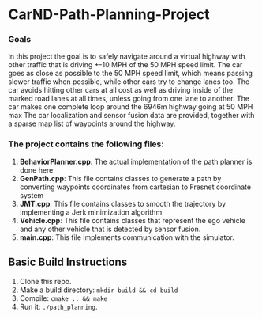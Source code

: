# CarND-Path-Planning-Project

### Goals
In this project the goal is to safely navigate around a virtual highway with other traffic that is driving +-10 MPH of the 50 MPH speed limit. The car goes as close as possible to the 50 MPH speed limit, which means passing slower traffic when possible, while other cars try to change lanes too. The car avoids hitting other cars at all cost as well as driving inside of the marked road lanes at all times, unless going from one lane to another. The car makes one complete loop around the 6946m highway going at 50 MPH max
The car localization and sensor fusion data are provided, together with a sparse map list of waypoints around the highway. 

### The project contains the following files:
1. **BehaviorPlanner.cpp**: The actual implementation of the path planner is done here.
2. **GenPath.cpp**: This file contains classes to generate a path by converting waypoints coordinates from cartesian to Fresnet coordinate system
3. **JMT.cpp**: This file contains classes to smooth the trajectory by implementing a Jerk minimization algorithm
4. **Vehicle.cpp**: This file contains classes that represent the ego vehicle and any other vehicle that is detected by sensor fusion.
5. **main.cpp**:  This file implements communication with the simulator.

## Basic Build Instructions

1. Clone this repo.
2. Make a build directory: `mkdir build && cd build`
3. Compile: `cmake .. && make`
4. Run it: `./path_planning`.

